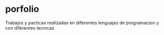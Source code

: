 # porfolio
Trabajos y pacticas realizadas en diferentes lenguajes de programacion y con diferentes tecnicas
